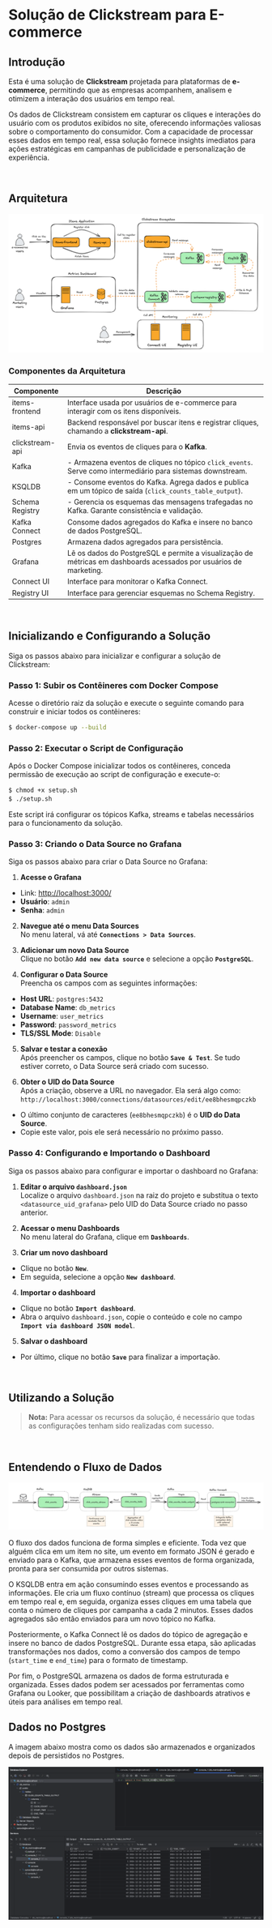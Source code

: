# Solução de Clickstream para E-commerce

## Introdução

Esta é uma solução de **Clickstream** projetada para plataformas de **e-commerce**, permitindo que as empresas acompanhem, analisem e otimizem a interação dos usuários em tempo real.

Os dados de Clickstream consistem em capturar os cliques e interações do usuário com os produtos exibidos no site, oferecendo informações valiosas sobre o comportamento do consumidor. Com a capacidade de processar esses dados em tempo real, essa solução fornece insights imediatos para ações estratégicas em campanhas de publicidade e personalização de experiência.

<br>

## Arquitetura
![Architecture](documentation/architecture.png)

### Componentes da Arquitetura

| **Componente**          | **Descrição**                                                                                                      |
|--------------------------|--------------------------------------------------------------------------------------------------------------------|
| items-frontend           | Interface usada por usuários de e-commerce para interagir com os itens disponíveis.                                |
| items-api                | Backend responsável por buscar itens e registrar cliques, chamando a **clickstream-api**.                          |
| clickstream-api          | Envia os eventos de cliques para o **Kafka**.                                                                      |
| Kafka                    | - Armazena eventos de cliques no tópico `click_events`. Serve como intermediário para sistemas downstream.         |
| KSQLDB                   | - Consome eventos do Kafka. Agrega dados e publica em um tópico de saída (`click_counts_table_output`).            |
| Schema Registry          | - Gerencia os esquemas das mensagens trafegadas no Kafka. Garante consistência e validação.                        |
| Kafka Connect            | Consome dados agregados do Kafka e insere no banco de dados PostgreSQL.                                            |
| Postgres                 | Armazena dados agregados para persistência.                                                                        |
| Grafana                  | Lê os dados do PostgreSQL e permite a visualização de métricas em dashboards acessados por usuários de marketing.  |
| Connect UI               | Interface para monitorar o Kafka Connect.                                                                          |
| Registry UI              | Interface para gerenciar esquemas no Schema Registry.                                                              |

<br>

## Inicializando e Configurando a Solução

Siga os passos abaixo para inicializar e configurar a solução de Clickstream:

### Passo 1: Subir os Contêineres com Docker Compose
Acesse o diretório raiz da solução e execute o seguinte comando para construir e iniciar todos os contêineres:

```bash
$ docker-compose up --build
```
### Passo 2: Executar o Script de Configuração
Após o Docker Compose inicializar todos os contêineres, conceda permissão de execução ao script de configuração e execute-o:
```bash
$ chmod +x setup.sh
$ ./setup.sh
```
Este script irá configurar os tópicos Kafka, streams e tabelas necessários para o funcionamento da solução.

### Passo 3: Criando o Data Source no Grafana

Siga os passos abaixo para criar o Data Source no Grafana:

1. **Acesse o Grafana**
  - Link: [http://localhost:3000/](http://localhost:3000/)
  - **Usuário**: `admin`
  - **Senha**: `admin`

2. **Navegue até o menu Data Sources**  
   No menu lateral, vá até **`Connections > Data Sources`**.

3. **Adicionar um novo Data Source**  
   Clique no botão **`Add new data source`** e selecione a opção **`PostgreSQL`**.

4. **Configurar o Data Source**  
   Preencha os campos com as seguintes informações:
  - **Host URL**: `postgres:5432`
  - **Database Name**: `db_metrics`
  - **Username**: `user_metrics`
  - **Password**: `password_metrics`
  - **TLS/SSL Mode**: `Disable`

5. **Salvar e testar a conexão**  
   Após preencher os campos, clique no botão **`Save & Test`**. Se tudo estiver correto, o Data Source será criado com sucesso.

6. **Obter o UID do Data Source**  
   Após a criação, observe a URL no navegador. Ela será algo como:  
   `http://localhost:3000/connections/datasources/edit/ee8bhesmqpczkb`
  - O último conjunto de caracteres (`ee8bhesmqpczkb`) é o **UID do Data Source**.
  - Copie este valor, pois ele será necessário no próximo passo.


### Passo 4: Configurando e Importando o Dashboard
Siga os passos abaixo para configurar e importar o dashboard no Grafana:

1. **Editar o arquivo `dashboard.json`**  
   Localize o arquivo `dashboard.json` na raiz do projeto e substitua o texto `<datasource_uid_grafana>` pelo UID do Data Source criado no passo anterior.

2. **Acessar o menu Dashboards**  
   No menu lateral do Grafana, clique em **`Dashboards`**.

3. **Criar um novo dashboard**
  - Clique no botão **`New`**.
  - Em seguida, selecione a opção **`New dashboard`**.

4. **Importar o dashboard**
  - Clique no botão **`Import dashboard`**.
  - Abra o arquivo `dashboard.json`, copie o conteúdo e cole no campo **`Import via dashboard JSON model`**.

5. **Salvar o dashboard**
  - Por último, clique no botão **`Save`** para finalizar a importação.

<br>

## Utilizando a Solução
> **Nota:** Para acessar os recursos da solução, é necessário que todas as configurações tenham sido realizadas com sucesso.



<br>

## Entendendo o Fluxo de Dados
![Data Flow](documentation/data_flow.png)

O fluxo dos dados funciona de forma simples e eficiente. Toda vez que alguém clica em um item no site, um evento em formato JSON é gerado e enviado para o Kafka, que armazena esses eventos de forma organizada, pronta para ser consumida por outros sistemas.

O KSQLDB entra em ação consumindo esses eventos e processando as informações. Ele cria um fluxo contínuo (stream) que processa os cliques em tempo real e, em seguida, organiza esses cliques em uma tabela que conta o número de cliques por campanha a cada 2 minutos. Esses dados agregados são então enviados para um novo tópico no Kafka.

Posteriormente, o Kafka Connect lê os dados do tópico de agregação e insere no banco de dados PostgreSQL. Durante essa etapa, são aplicadas transformações nos dados, como a conversão dos campos de tempo (`start_time` e `end_time`) para o formato de timestamp.

Por fim, o PostgreSQL armazena os dados de forma estruturada e organizada. Esses dados podem ser acessados por ferramentas como Grafana ou Looker, que possibilitam a criação de dashboards atrativos e úteis para análises em tempo real.

## Dados no Postgres
A imagem abaixo mostra como os dados são armazenados e organizados depois de persistidos no Postgres.

![Data Flow](documentation/postgres.png)


